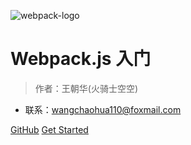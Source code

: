 ![webpack-logo](https://doc.webpack-china.org/cd0bb358c45b584743d8ce4991777c42.svg)

# Webpack.js 入门

> 作者：王朝华(火骑士空空)

- 联系：wangchaohua110@foxmail.com

[GitHub](https://github.com/huoqishi/webpack-docs)
[Get Started](i_home)